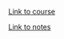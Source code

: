 
[Link to course](https://www.udemy.com/share/101Xtg3@Vu2S8Vql7eJf4KtnE8P6rRrETgEl_og2w7s2e0OCD_TTHdP2zj-plwz2QQ_UPQHKAQ==/)

[Link to notes](https://notes.kodekloud.com/docs/CKA-Certification-Course-Certified-Kubernetes-Administrator/Core-Concepts/Docker-vs-ContainerD)
